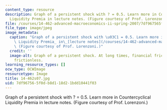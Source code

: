 ```yaml
---
content_type: resource
description: Graph of a persistent shock with ? = 0.5. Learn more in Countercyclical
  Liquidity Premia in lecture notes. (Figure courtesy of Prof. Lorenzoni.)
file: /courses/14-462-advanced-macroeconomics-ii-spring-2007/7df967565f0db8d118d21bdd10441f03_14-462s07.jpg
file_type: image/jpeg
image_metadata:
  caption: "Graph of a persistent shock with \u03C1 = 0.5. Learn more in _Countercyclical\
    \ Liquidity Premia_ in\_[lecture notes](/courses/14-462-advanced-macroeconomics-ii-spring-2007/pages/lecture-notes).\
    \ (Figure courtesy of Prof. Lorenzoni.)"
  credit: ''
  image-alt: Graph of a persistent shock. At long times, financial frictions approaches
    frictionless.
learning_resource_types: []
ocw_type: OCWImage
resourcetype: Image
title: 14-462s07.jpg
uid: 7df96756-5f0d-b8d1-18d2-1bdd10441f03
---
```

Graph of a persistent shock with ? = 0.5. Learn more in Countercyclical Liquidity Premia in lecture notes. (Figure courtesy of Prof. Lorenzoni.)

